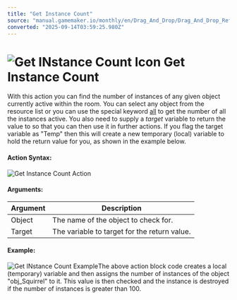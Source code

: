 ```yaml
---
title: "Get Instance Count"
source: "manual.gamemaker.io/monthly/en/Drag_And_Drop/Drag_And_Drop_Reference/Instance/Get_Instance_Count.htm"
converted: "2025-09-14T03:59:25.980Z"
---
```


# ![Get INstance Count Icon](../../../assets/Images/Scripting_Reference/Drag_And_Drop/Reference/Instance/i_Instance_Count.png) Get Instance Count

With this action you can find the number of instances of any given object currently active within the room. You can select any object from the resource list or you can use the special keyword [all](../../../GameMaker_Language/GML_Overview/Instance_Keywords.md) to get the number of all the instances active. You also need to supply a _target_ variable to return the value to so that you can then use it in further actions. If you flag the target variable as "Temp" then this will create a new temporary (local) variable to hold the return value for you, as shown in the example below.

#### Action Syntax:

![Get Instance Count Action](../../../assets/Images/Scripting_Reference/Drag_And_Drop/Reference/Instance/a_Instance_Count.png)

#### Arguments:

| Argument | Description |
| --- | --- |
| Object | The name of the object to check for. |
| Target | The variable to target for the return value. |

#### Example:

![Get INstance Count Example](../../../assets/Images/Scripting_Reference/Drag_And_Drop/Reference/Instance/e_Instance_Count.png)The above action block code creates a local (temporary) variable and then assigns the number of instances of the object "obj\_Squirrel" to it. This value is then checked and the instance is destroyed if the number of instances is greater than 100.